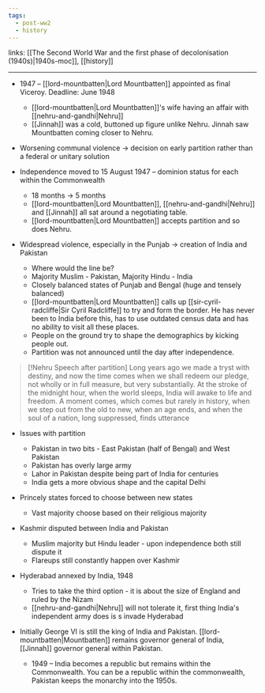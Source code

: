 ```yaml
---
tags:
  - post-ww2
  - history
---
```

links: [[The Second World War and the first phase of decolonisation (1940s)|1940s-moc]], [[history]]

***

- 1947 – [[lord-mountbatten|Lord Mountbatten]] appointed as final Viceroy. Deadline: June 1948  
	- [[lord-mountbatten|Lord Mountbatten]]'s wife having an affair with [[nehru-and-gandhi|Nehru]]
	- [[Jinnah]] was a cold, buttoned up figure unlike Nehru. Jinnah saw Mountbatten coming closer to Nehru.

- Worsening communal violence → decision on early partition rather than a federal or unitary solution 

- Independence moved to 15 August 1947 – dominion status for each within the Commonwealth  
	- 18 months -> 5 months
	- [[lord-mountbatten|Lord Mountbatten]], [[nehru-and-gandhi|Nehru]] and [[Jinnah]] all sat around a negotiating table.
	- [[lord-mountbatten|Lord Mountbatten]] accepts partition and so does Nehru.

- Widespread violence, especially in the Punjab → creation of India and Pakistan  
	- Where would the line be?
	- Majority Muslim - Pakistan, Majority Hindu - India
	- Closely balanced states of Punjab and Bengal (huge and tensely balanced)
	- [[lord-mountbatten|Lord Mountbatten]] calls up [[sir-cyril-radcliffe|Sir Cyril Radcliffe]] to try and form the border. He has never been to India before this, has to use outdated census data and has no ability to visit all these places.
	- People on the ground try to shape the demographics by kicking people out. 
	- Partition was not announced until the day after independence.

>[!Nehru Speech after partition]
>Long years ago we made a tryst with destiny, and now the time comes when we shall redeem our pledge, not wholly or in full measure, but very substantially. At the stroke of the midnight hour, when the world sleeps, India will awake to life and freedom. A moment comes, which comes but rarely in history, when we step out from the old to new, when an age ends, and when the soul of a nation, long suppressed, finds utterance

- Issues with partition
	- Pakistan in two bits - East Pakistan (half of Bengal) and West Pakistan
	- Pakistan has overly large army
	- Lahor in Pakistan despite being part of India for centuries
	- India gets a more obvious shape and the capital Delhi 


- Princely states forced to choose between new states 
	- Vast majority choose based on their religious majority

- Kashmir disputed between India and Pakistan  
	- Muslim majority but Hindu leader - upon independence both still dispute it
	- Flareups still constantly happen over Kashmir
- Hyderabad annexed by India, 1948
	- Tries to take the third option - it is about the size of England and ruled by the Nizam 
	- [[nehru-and-gandhi|Nehru]] will not tolerate it, first thing India's independent army does is s invade Hyderabad

- Initially George VI is still the king of India and Pakistan. [[lord-mountbatten|Mountbatten]] remains governor general of India, [[Jinnah]] governor general within Pakistan.
	- 1949 – India becomes a republic but remains within the Commonwealth. You can be a republic within the commonwealth, Pakistan keeps the monarchy into the 1950s.